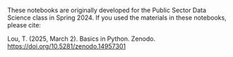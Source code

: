 These notebooks are originally developed for the Public Sector Data Science class in Spring 2024. 
If you used the materials in these notebooks, please cite:

Lou, T. (2025, March 2). Basics in Python. Zenodo. https://doi.org/10.5281/zenodo.14957301
